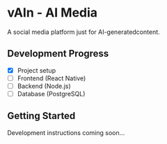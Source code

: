 # vAIn - AI Media

A social media platform just for AI-generatedcontent.

## Development Progress
- [x] Project setup
- [ ] Frontend (React Native)
- [ ] Backend (Node.js)
- [ ] Database (PostgreSQL)

## Getting Started
Development instructions coming soon...

